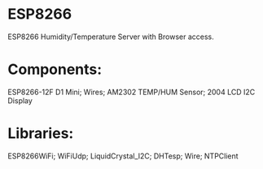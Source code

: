 # ESP8266
  ESP8266 Humidity/Temperature Server with Browser access.

# Components:
  ESP8266-12F D1 Mini;
  Wires;
  AM2302 TEMP/HUM Sensor;
  2004 LCD I2C Display

# Libraries:
  ESP8266WiFi;
  WiFiUdp;
  LiquidCrystal_I2C;
  DHTesp;
  Wire;
  NTPClient
